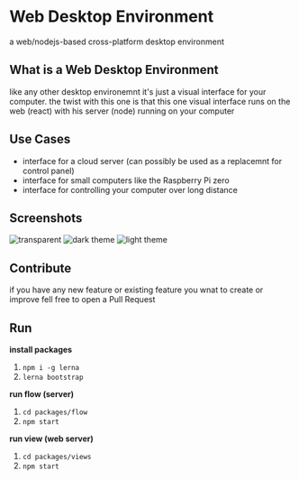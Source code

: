 # Web Desktop Environment
a web/nodejs-based cross-platform desktop environment

## What is a Web Desktop Environment
like any other desktop environemnt it's just a visual interface for your computer.
the twist with this one is that this one visual interface runs on the web (react) with his server (node) running on your computer

## Use Cases
 - interface for a cloud server (can possibly be used as a replacemnt for control panel)
 - interface for small computers like the Raspberry Pi zero
 - interface for controlling your computer over long distance 


## Screenshots

![transparent](https://i.ibb.co/0tT3LW0/Screenshot-from-2020-07-13-21-29-28.png)
![dark theme](https://i.ibb.co/TbsHdxm/Screenshot-from-2020-07-13-21-28-51.png)
![light theme](https://i.ibb.co/m0wjDkB/Screenshot-from-2020-07-13-21-29-50.png)

## Contribute

if you have any new feature or existing feature you wnat to create or improve fell free to open a Pull Request

## Run

**install packages**
1. `npm i -g lerna`
2. `lerna bootstrap`

**run flow (server)**
1. `cd packages/flow`
2. `npm start`


**run view (web server)**
1. `cd packages/views`
2. `npm start`
